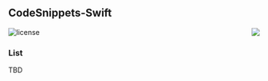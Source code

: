 ## CodeSnippets-Swift
![license](https://img.shields.io/badge/license-MIT-green.svg)
<a title="Kliknij by zmienić język na polski" href="README.md" alt="Polish flag">
        <img align="right" src="https://upload.wikimedia.org/wikipedia/commons/thumb/a/ae/Flag_of_Poland.svg/22px-Flag_of_Poland.svg.png" /></a>


### List
TBD

